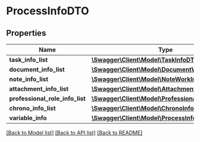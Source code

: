 # ProcessInfoDTO

## Properties
Name | Type | Description | Notes
------------ | ------------- | ------------- | -------------
**task_info_list** | [**\Swagger\Client\Model\TaskInfoDTO[]**](TaskInfoDTO.md) |  | [optional] 
**document_info_list** | [**\Swagger\Client\Model\DocumentWorkInfoDTO[]**](DocumentWorkInfoDTO.md) |  | [optional] 
**note_info_list** | [**\Swagger\Client\Model\NoteWorkInfoDTO[]**](NoteWorkInfoDTO.md) |  | [optional] 
**attachment_info_list** | [**\Swagger\Client\Model\AttachmentWorkInfoDTO[]**](AttachmentWorkInfoDTO.md) |  | [optional] 
**professional_role_info_list** | [**\Swagger\Client\Model\ProfessionalRoleInfoDTO[]**](ProfessionalRoleInfoDTO.md) |  | [optional] 
**chrono_info_list** | [**\Swagger\Client\Model\ChronoInfoDTO[]**](ChronoInfoDTO.md) |  | [optional] 
**variable_info** | [**\Swagger\Client\Model\ProcessInfoVariableDTO**](ProcessInfoVariableDTO.md) |  | [optional] 

[[Back to Model list]](../README.md#documentation-for-models) [[Back to API list]](../README.md#documentation-for-api-endpoints) [[Back to README]](../README.md)


